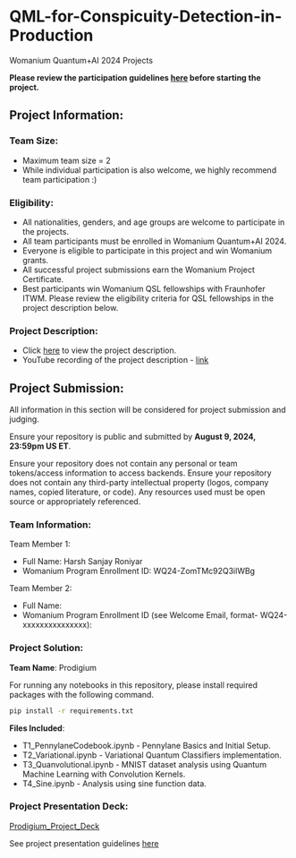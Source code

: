 # QML-for-Conspicuity-Detection-in-Production
Womanium Quantum+AI 2024 Projects

**Please review the participation guidelines [here](https://github.com/womanium-quantum/Quantum-AI-2024) before starting the project.**

## Project Information:

### Team Size:
  - Maximum team size = 2
  - While individual participation is also welcome, we highly recommend team participation :)

### Eligibility:
  - All nationalities, genders, and age groups are welcome to participate in the projects.
  - All team participants must be enrolled in Womanium Quantum+AI 2024.
  - Everyone is eligible to participate in this project and win Womanium grants.
  - All successful project submissions earn the Womanium Project Certificate.
  - Best participants win Womanium QSL fellowships with Fraunhofer ITWM. Please review the eligibility criteria for QSL fellowships in the project description below.

### Project Description:
  - Click [here](https://drive.google.com/file/d/1AcctFeXjchtEhYzPUsHpP_b4HGlI4kq9/view?usp=sharing) to view the project description.
  - YouTube recording of the project description - [link](https://youtu.be/Ac1ihFcTRTc?si=i6AIVfQQh8ymYQYp)

## Project Submission:
All information in this section will be considered for project submission and judging.

Ensure your repository is public and submitted by **August 9, 2024, 23:59pm US ET**.

Ensure your repository does not contain any personal or team tokens/access information to access backends. Ensure your repository does not contain any third-party intellectual property (logos, company names, copied literature, or code). Any resources used must be open source or appropriately referenced.

### Team Information:
Team Member 1:
 - Full Name: Harsh Sanjay Roniyar
 - Womanium Program Enrollment ID: WQ24-ZomTMc92Q3ilWBg


Team Member 2:
 - Full Name: 
 - Womanium Program Enrollment ID (see Welcome Email, format- WQ24-xxxxxxxxxxxxxxx):


### Project Solution:
**Team Name**: Prodigium

For running any notebooks in this repository, please install required packages with the following command.
```bash
pip install -r requirements.txt
```

**Files Included**:
- T1_PennylaneCodebook.ipynb - Pennylane Basics and Initial Setup.
- T2_Variational.ipynb - Variational Quantum Classifiers implementation.
- T3_Quanvolutional.ipynb - MNIST dataset analysis using Quantum Machine Learning with Convolution Kernels.
- T4_Sine.ipynb - Analysis using sine function data. 

### Project Presentation Deck:
[Prodigium_Project_Deck](#)

See project presentation guidelines [here](https://docs.google.com/document/d/13nWF8AxFAfFYTWEYPT3BpPdYkqtxxSAjmuXj_zcMh-E/edit?usp=sharing)

